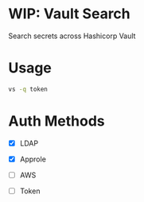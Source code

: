 # WIP: Vault Search 

Search secrets across Hashicorp Vault 

# Usage 

```bash
vs -q token 
```

# Auth Methods

- [x] LDAP 
- [x] Approle 
- [ ] AWS 
- [ ] Token 


